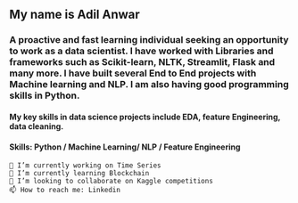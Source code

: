 ## My name is Adil Anwar
### A proactive and fast learning individual seeking an opportunity to work as a data scientist. I have worked with Libraries and frameworks such as Scikit-learn, NLTK, Streamlit, Flask and many more. I have built several End to End projects with Machine learning and NLP. I am also having good programming skills in Python.

#### My key skills in data science projects include EDA, feature Engineering, data cleaning.

#### Skills: Python / Machine Learning/ NLP / Feature Engineering

    🔭 I’m currently working on Time Series
    🌱 I’m currently learning Blockchain
    👯 I’m looking to collaborate on Kaggle competitions
    📫 How to reach me: Linkedin    



